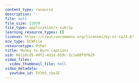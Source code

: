 ```yaml
---
content_type: resource
description: ''
file: null
file_size: 12970
file_type: application/x-subrip
learning_resource_types: []
license: https://creativecommons.org/licenses/by-nc-sa/4.0/
ocw_type: OCWFile
resourcetype: Other
title: Money to Burn captions
uid: 66118cd5-44f2-4d1d-859c-2c1a60f9f629
video_files:
  video_thumbnail_file: null
video_metadata:
  youtube_id: 5Y3hS_ckeJE
---
```

